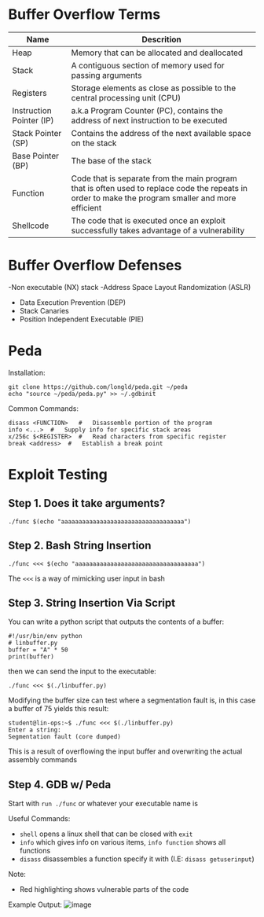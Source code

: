 # Buffer Overflow Terms
| Name | Descrition |
| - | - |
|Heap|Memory that can be allocated and deallocated|
|Stack|A contiguous section of memory used for passing arguments|
|Registers|Storage elements as close as possible to the central processing unit (CPU)|
|Instruction Pointer (IP)|a.k.a Program Counter (PC), contains the address of next instruction to be executed|
|Stack Pointer (SP)|Contains the address of the next available space on the stack|
|Base Pointer (BP)|The base of the stack|
|Function|Code that is separate from the main program that is often used to replace code the repeats in order to make the program smaller and more efficient|
|Shellcode|The code that is executed once an exploit successfully takes advantage of a vulnerability|

# Buffer Overflow Defenses
-Non executable (NX) stack
-Address Space Layout Randomization (ASLR)
- Data Execution Prevention (DEP)
- Stack Canaries
- Position Independent Executable (PIE)

# Peda
Installation:
```
git clone https://github.com/longld/peda.git ~/peda
echo "source ~/peda/peda.py" >> ~/.gdbinit
```
Common Commands:
```
disass <FUNCTION>   #   Disassemble portion of the program
info <...>  #   Supply info for specific stack areas
x/256c $<REGISTER>  #   Read characters from specific register
break <address>  #   Establish a break point
```
# Exploit Testing
## Step 1. Does it take arguments?
```
./func $(echo "aaaaaaaaaaaaaaaaaaaaaaaaaaaaaaaaaaa")
```
## Step 2. Bash String Insertion
```
./func <<< $(echo "aaaaaaaaaaaaaaaaaaaaaaaaaaaaaaaaaaa")
```
The `<<<` is a way of mimicking user input in bash
## Step 3. String Insertion Via Script
You can write a python script that outputs the contents of a buffer:
```
#!/usr/bin/env python
# linbuffer.py
buffer = "A" * 50
print(buffer)
```
then we can send the input to the executable:
```
./func <<< $(./linbuffer.py)
```
Modifying the buffer size can test where a segmentation fault is, in this case a buffer of 75 yields this result:
```
student@lin-ops:~$ ./func <<< $(./linbuffer.py)
Enter a string: 
Segmentation fault (core dumped)
```
This is a result of overflowing the input buffer and overwriting the actual assembly commands
## Step 4. GDB w/ Peda
Start with `run ./func` or whatever your executable name is

Useful Commands:
- `shell` opens a linux shell that can be closed with `exit`
- `info` which gives info on various items, `info function` shows all functions
- `disass` disassembles a function specify it with (I.E: `disass getuserinput`)

Note:
- Red highlighting shows vulnerable parts of the code

Example Output:
![image](https://github.com/user-attachments/assets/fbf21eb2-20fe-4428-b41e-a3ee0160a278)
